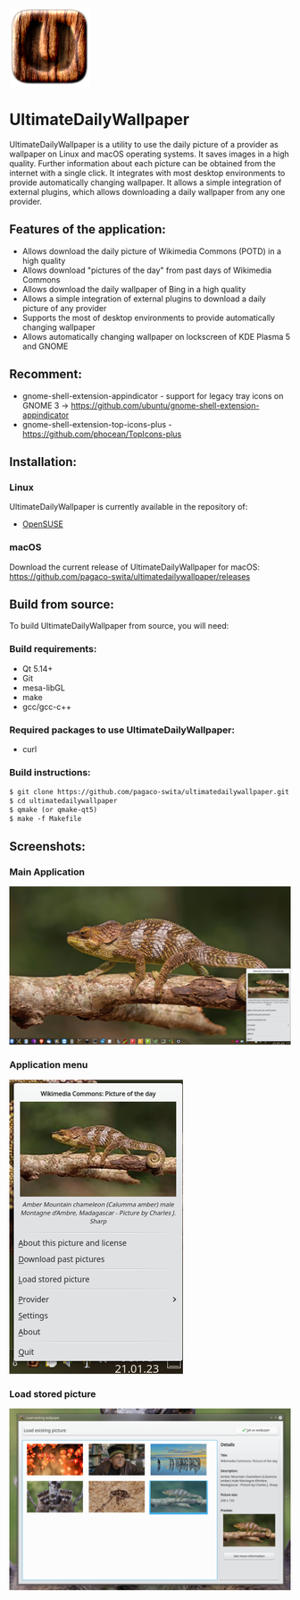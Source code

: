 ![Icon](https://github.com/pagaco-swita/ultimatedailywallpaper/blob/main/src/icons/ultimatedesktopwallpaper_icon.png)

# UltimateDailyWallpaper
UltimateDailyWallpaper is a utility to use the daily picture of a provider as wallpaper on Linux and macOS operating systems. It saves images in a high quality. Further information about each picture can be obtained from the internet with a single click. It integrates with most desktop environments to provide automatically changing wallpaper. It allows a simple integration of external plugins, which allows downloading a daily wallpaper from any one provider.
<br>
## Features of the application: <br />
 * Allows download the daily picture of Wikimedia Commons (POTD) in a high quality
 * Allows download "pictures of the day" from past days of Wikimedia Commons
 * Allows download the daily wallpaper of Bing in a high quality
 * Allows a simple integration of external plugins to download a daily picture of any provider
 * Supports the most of desktop environments to provide automatically changing wallpaper
 * Allows automatically changing wallpaper on lockscreen of KDE Plasma 5 and GNOME

## Recomment: <br />
* gnome-shell-extension-appindicator - support for legacy tray icons on GNOME 3 -> https://github.com/ubuntu/gnome-shell-extension-appindicator
* gnome-shell-extension-top-icons-plus - https://github.com/phocean/TopIcons-plus

## Installation:

### Linux
UltimateDailyWallpaper is currently available in the repository of:
 * <a href="https://software.opensuse.org/package/UltimateDailyWallpaper?search_term=UltimateDailyWallpaper">OpenSUSE</a>

### macOS
Download the current release of UltimateDailyWallpaper for macOS:
<a href="https://github.com/pagaco-swita/ultimatedailywallpaper/releases">https://github.com/pagaco-swita/ultimatedailywallpaper/releases</a>

## Build from source:
To build UltimateDailyWallpaper from source, you will need:

### Build requirements:
 * Qt 5.14+
 * Git
 * mesa-libGL
 * make
 * gcc/gcc-c++

### Required packages to use UltimateDailyWallpaper:
 * curl

### Build instructions:

```
$ git clone https://github.com/pagaco-swita/ultimatedailywallpaper.git
$ cd ultimatedailywallpaper
$ qmake (or qmake-qt5)
$ make -f Makefile
``` 
 
## Screenshots: <br />

### Main Application
![Screenshot](https://github.com/pagaco-swita/ultimatedailywallpaper/blob/main/screenshots/newpicture_desktop_001.png)

### Application menu
![Screenshot](https://github.com/pagaco-swita/ultimatedailywallpaper/blob/main/screenshots/new_menu_001.png)

### Load stored picture
![Screenshot](https://github.com/pagaco-swita/ultimatedailywallpaper/blob/main/screenshots/load_existing_picture.png)
